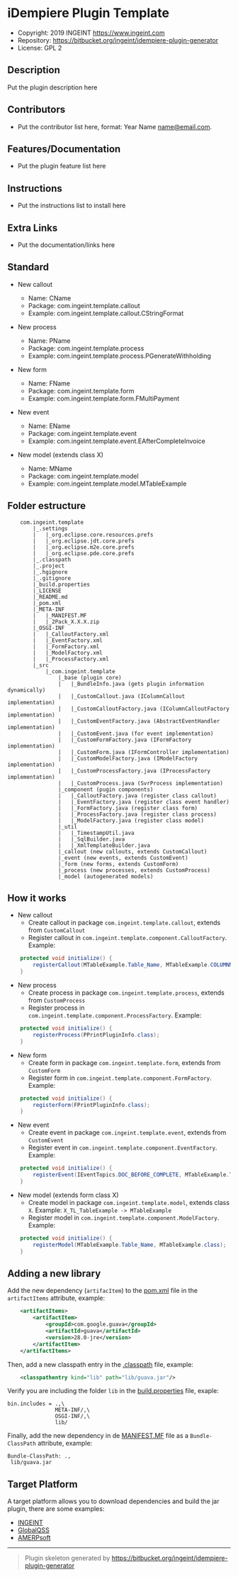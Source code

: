 # iDempiere Plugin Template

- Copyright: 2019 INGEINT <https://www.ingeint.com>
- Repository: https://bitbucket.org/ingeint/idempiere-plugin-generator
- License: GPL 2

## Description
Put the plugin description here

## Contributors
- Put the contributor list here, format: Year Name <name@email.com>.

## Features/Documentation
- Put the plugin feature list here

## Instructions
- Put the instructions list to install here

## Extra Links
- Put the documentation/links here

## Standard

- New callout
    * Name: CName
    * Package: com.ingeint.template.callout
    * Example: com.ingeint.template.callout.CStringFormat

- New process
    * Name: PName
    * Package: com.ingeint.template.process
    * Example: com.ingeint.template.process.PGenerateWithholding

- New form
    * Name: FName
    * Package: com.ingeint.template.form
    * Example: com.ingeint.template.form.FMultiPayment

- New event
    * Name: EName
    * Package: com.ingeint.template.event
    * Example: com.ingeint.template.event.EAfterCompleteInvoice

- New model (extends class X)
    * Name: MName
    * Package: com.ingeint.template.model
    * Example: com.ingeint.template.model.MTableExample

## Folder estructure

```
    com.ingeint.template
        |_.settings
        |   |_org.eclipse.core.resources.prefs
        |   |_org.eclipse.jdt.core.prefs
        |   |_org.eclipse.m2e.core.prefs
        |   |_org.eclipse.pde.core.prefs
        |_.classpath
        |_.project
        |_.hgignore
        |_.gitignore
        |_build.properties
        |_LICENSE
        |_README.md
        |_pom.xml
        |_META-INF
        |   |_MANIFEST.MF
        |   |_2Pack_X.X.X.zip
        |_OSGI-INF
        |   |_CalloutFactory.xml
        |   |_EventFactory.xml
        |   |_FormFactory.xml
        |   |_ModelFactory.xml
        |   |_ProcessFactory.xml
        |_src
            |_com.ingeint.template
                |_base (plugin core)
                |   |_BundleInfo.java (gets plugin information dynamically)
                |   |_CustomCallout.java (IColumnCallout implementation)
                |   |_CustomCalloutFactory.java (IColumnCalloutFactory implementation)
                |   |_CustomEventFactory.java (AbstractEventHandler implementation)
                |   |_CustomEvent.java (for event implementation)
                |   |_CustomFormFactory.java (IFormFactory implementation)
                |   |_CustomForm.java (IFormController implementation)
                |   |_CustomModelFactory.java (IModelFactory implementation)
                |   |_CustomProcessFactory.java (IProcessFactory implementation)
                |   |_CustomProcess.java (SvrProcess implementation)
                |_component (pugin components)
                |   |_CalloutFactory.java (register class callout)
                |   |_EventFactory.java (register class event handler)
                |   |_FormFactory.java (register class form)
                |   |_ProcessFactory.java (register class process)
                |   |_ModelFactory.java (register class model)
                |_util
                |   |_TimestampUtil.java
                |   |_SqlBuilder.java
                |   |_XmlTemplateBuilder.java
                |_callout (new callouts, extends CustomCallout)
                |_event (new events, extends CustomEvent)
                |_form (new forms, extends CustomForm)
                |_process (new processes, extends CustomProcess)
                |_model (autogenerated models)
```

## How it works

- New callout
    * Create callout in package `com.ingeint.template.callout`, extends from `CustomCallout`
    * Register callout in `com.ingeint.template.component.CalloutFactory`. Example:

```java
    protected void initialize() {
        registerCallout(MTableExample.Table_Name, MTableExample.COLUMNNAME_Text, CPrintPluginInfo.class);
    }
```

- New process
    * Create process in package `com.ingeint.template.process`, extends from `CustomProcess`
    * Register process in `com.ingeint.template.component.ProcessFactory`. Example:

```java
    protected void initialize() {
        registerProcess(PPrintPluginInfo.class);
    }
```

- New form
    * Create form in package `com.ingeint.template.form`, extends from `CustomForm`
    * Register form in `com.ingeint.template.component.FormFactory`. Example:

```java
    protected void initialize() {
        registerForm(FPrintPluginInfo.class);
    }
```

- New event
    * Create event in package `com.ingeint.template.event`, extends from `CustomEvent`
    * Register event in `com.ingeint.template.component.EventFactory`. Example:

```java
    protected void initialize() {
        registerEvent(IEventTopics.DOC_BEFORE_COMPLETE, MTableExample.Table_Name, EPrintPluginInfo.class);
    }
```

- New model (extends form class X)
    * Create model in package `com.ingeint.template.model`, extends class `X`. Example: `X_TL_TableExample -> MTableExample`
    * Register model in `com.ingeint.template.component.ModelFactory`. Example:

```java
    protected void initialize() {
        registerModel(MTableExample.Table_Name, MTableExample.class);
    }
```

## Adding a new library

Add the new dependency (`artifacItem`) to the [pom.xml](pom.xml) file in the `artifactItems` attribute, example:

```xml
    <artifactItems>
        <artifactItem>
            <groupId>com.google.guava</groupId>
            <artifactId>guava</artifactId>
            <version>28.0-jre</version>
        </artifactItem>
    </artifactItems>
```

Then, add a new classpath entry in the [.classpath](.classpath) file, example:
```xml
    <classpathentry kind="lib" path="lib/guava.jar"/>
```

Verify you are including the folder `lib` in the [build.properties](build.properties) file, exaple:

```properties
bin.includes = .,\
               META-INF/,\
               OSGI-INF/,\
               lib/
```

Finally, add the new dependency in de [MANIFEST.MF](META-INF/MANIFEST.MF) file as a `Bundle-ClassPath` attribute, example:

```manifest
Bundle-ClassPath: .,
 lib/guava.jar
```

## Target Platform

A target platform allows you to download dependencies and build the jar plugin, there are some examples:

- [INGEINT](https://bitbucket.org/ingeint/ingeint-idempiere-target-platform)
- [GlobalQSS](https://bitbucket.org/CarlosRuiz_globalqss/globalqss-idempiere-lco)
- [AMERPsoft](https://wiki.idempiere.org/en/Building_iDempiere_Plugins_with_Maven)

---

> Plugin skeleton generated by https://bitbucket.org/ingeint/idempiere-plugin-generator
